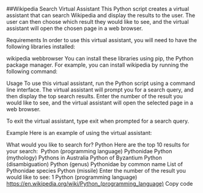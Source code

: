 ##Wikipedia Search Virtual Assistant
This Python script creates a virtual assistant that can search Wikipedia and display the results to the user. The user can then choose which result they would like to see, and the virtual assistant will open the chosen page in a web browser.

Requirements
In order to use this virtual assistant, you will need to have the following libraries installed:

wikipedia
webbrowser
You can install these libraries using pip, the Python package manager. For example, you can install wikipedia by running the following command:

Usage
To use this virtual assistant, run the Python script using a command line interface. The virtual assistant will prompt you for a search query, and then display the top search results. Enter the number of the result you would like to see, and the virtual assistant will open the selected page in a web browser.

To exit the virtual assistant, type exit when prompted for a search query.

Example
Here is an example of using the virtual assistant:

What would you like to search for? Python
Here are the top 10 results for your search:
​
Python (programming language)
Pythonidae
Python (mythology)
Pythons in Australia
Python of Byzantium
Python (disambiguation)
Python (genus)
Pythonidae by common name
List of Pythonidae species
Python (missile)
Enter the number of the result you would like to see: 1
Python (programming language)
https://en.wikipedia.org/wiki/Python_(programming_language)
Copy code
​
​
​
​

